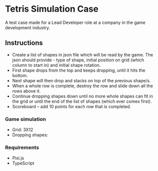 # Tetris Simulation Case

A test case made for a Lead Developer role at a company in the game development industry.

## Instructions

* Create a list of shapes in json file which will be read by the game. The json should provide - type of shape, initial position on grid (which column to start in) and initial shape rotation.
* First shape drops from the top and keeps dropping, until it hits the bottom.
* Next shape will then drop and stacks on top of the previous shape/s.
* When a whole row is complete, destroy the row and slide down all the rows above
it.
* Continue dropping shapes down until no more whole shapes can fit in the grid or until the end of the list of shapes (which ever comes first).
* Scoreboard – add 10 points for each row that is completed.

### Game simulation

* Grid: 3X12
* Dropping shapes:

### Requirements
* Pixi.js
* TypeScript